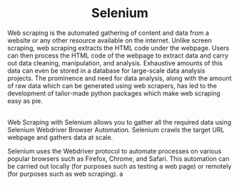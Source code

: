 <h1 align='center'>
  Selenium
  <br>
</h1>
Web scraping is the automated gathering of content and data from a website or any other resource available on the internet. Unlike screen scraping, web scraping extracts the HTML code under the webpage. Users can then process the HTML code of the webpage to extract data and carry out data cleaning, manipulation, and analysis. Exhaustive amounts of this data can even be stored in a database for large-scale data analysis projects. The prominence and need for data analysis, along with the amount of raw data which can be generated using web scrapers, has led to the development of tailor-made python packages which make web scraping easy as pie.<br><br>

Web Scraping with Selenium allows you to gather all the required data using Selenium Webdriver Browser Automation. Selenium crawls the target URL webpage and gathers data at scale.<br>

Selenium uses the Webdriver protocol to automate processes on various popular browsers such as Firefox, Chrome, and Safari. This automation can be carried out locally (for purposes such as testing a web page) or remotely (for purposes such as web scraping).
a
